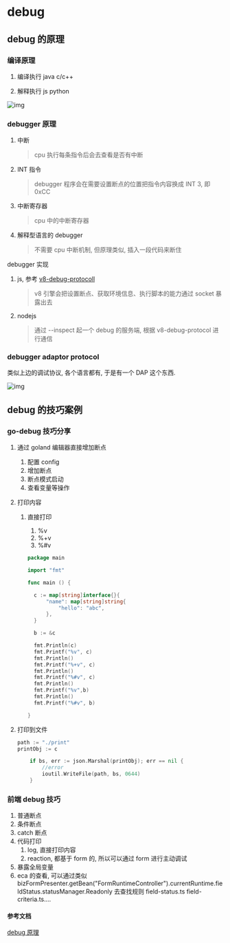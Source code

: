 # debug

## debug 的原理

### 编译原理

1. 编译执行 java c/c++

2. 解释执行 js python

![img](https://tva1.sinaimg.cn/large/008i3skNly1gw6tvgq0hwj31400d7q3t.jpg)

### debugger 原理

1. 中断

   > cpu 执行每条指令后会去查看是否有中断

2. INT 指令

   > debugger 程序会在需要设置断点的位置把指令内容换成 INT 3, 即 0xCC

3. 中断寄存器

   > cpu 中的中断寄存器

4. 解释型语言的 debugger

   > 不需要 cpu 中断机制, 但原理类似, 插入一段代码来断住

debugger 实现

1. js, 参考 [v8-debug-protocoll](https://github.com/buggerjs/bugger-v8-client/blob/master/PROTOCOL.md)

   > v8 引擎会把设置断点、获取环境信息、执行脚本的能力通过 socket 暴露出去

2. nodejs

   > 通过 --inspect 起一个 debug 的服务端, 根据 v8-debug-protocol 进行通信

### debugger adaptor protocol

类似上边的调试协议, 各个语言都有, 于是有一个 DAP 这个东西.

![img](https://tva1.sinaimg.cn/large/008i3skNly1gw6u7f2eycj30xc0rfjsr.jpg)

## debug 的技巧案例

### go-debug 技巧分享

1. 通过 goland 编辑器直接增加断点

   1. 配置 config
   2. 增加断点
   3. 断点模式启动
   4. 查看变量等操作

2. 打印内容

   1. 直接打印

      1. %v
      2. %+v
      3. %#v

      ```go
      package main

      import "fmt"

      func main () {

      	c := map[string]interface{}{
      		"name": map[string]string{
      			"hello": "abc",
      		},
      	}

      	b := &c

      	fmt.Println(c)
      	fmt.Printf("%v", c)
      	fmt.Println()
      	fmt.Printf("%+v", c)
      	fmt.Println()
      	fmt.Printf("%#v", c)
      	fmt.Println()
      	fmt.Printf("%v",b)
      	fmt.Println()
      	fmt.Printf("%#v", b)

      }
      ```

2)  打印到文件

    ```go
    path := "./print"
    printObj := c

    	if bs, err := json.Marshal(printObj); err == nil {
    		//error
    		ioutil.WriteFile(path, bs, 0644)
    	}

    ```

### 前端 debug 技巧

1. 普通断点
2. 条件断点
3. catch 断点
4. 代码打印
   1. log, 直接打印内容
   2. reaction, 都基于 form 的, 所以可以通过 form 进行主动调试
5. 暴露全局变量
6. eca 的查看, 可以通过类似 bizFormPresenter.getBean("FormRuntimeController").currentRuntime.fieldStatus.statusManager.Readonly 去查找规则
   field-status.ts field-criteria.ts....

#### 参考文档

[debug 原理](https://zhuanlan.zhihu.com/p/372135871)

